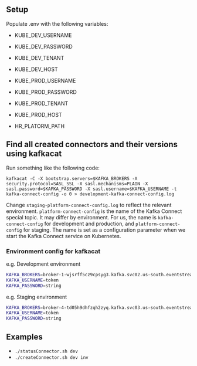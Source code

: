 ## Setup
Populate .env with the following variables:

* KUBE_DEV_USERNAME
* KUBE_DEV_PASSWORD
* KUBE_DEV_TENANT
* KUBE_DEV_HOST

* KUBE_PROD_USERNAME
* KUBE_PROD_PASSWORD
* KUBE_PROD_TENANT
* KUBE_PROD_HOST

* HR_PLATORM_PATH

## Find all created connectors and their versions using kafkacat
Run something like the following code:
```
kafkacat -C -X bootstrap.servers=$KAFKA_BROKERS -X security.protocol=SASL_SSL -X sasl.mechanisms=PLAIN -X sasl.password=$KAFKA_PASSWORD -X sasl.username=$KAFKA_USERNAME -t kafka-connect-config -o 0 > development-kafka-connect-config.log
```

Change `staging-platform-connect-config.log` to reflect the relevant environment. `platform-connect-config` is the name of the Kafka Connect special topic. It may differ by environment. For us, the name is `kafka-connect-config` for development and production, and `platform-connect-config` for staging. The name is set as a configuration parameter when we start the Kafka Connect service on Kubernetes.

### Environment config for kafkacat
e.g. Development environment
```bash
KAFKA_BROKERS=broker-1-wjsrff5cz9cpsyg3.kafka.svc02.us-south.eventstreams.cloud.ibm.com:9093,broker-3-wjsrff5cz9cpsyg3.kafka.svc02.us-south.eventstreams.cloud.ibm.com:9093,broker-4-wjsrff5cz9cpsyg3.kafka.svc02.us-south.eventstreams.cloud.ibm.com:9093,broker-0-wjsrff5cz9cpsyg3.kafka.svc02.us-south.eventstreams.cloud.ibm.com:9093,broker-2-wjsrff5cz9cpsyg3.kafka.svc02.us-south.eventstreams.cloud.ibm.com:9093,broker-5-wjsrff5cz9cpsyg3.kafka.svc02.us-south.eventstreams.cloud.ibm.com:9093
KAFKA_USERNAME=token
KAFKA_PASSWORD=string
```

e.g. Staging environment
```bash
KAFKA_BROKERS=broker-4-td05h9dhfzqh2zyq.kafka.svc03.us-south.eventstreams.cloud.ibm.com:9093,broker-3-td05h9dhfzqh2zyq.kafka.svc03.us-south.eventstreams.cloud.ibm.com:9093,broker-1-td05h9dhfzqh2zyq.kafka.svc03.us-south.eventstreams.cloud.ibm.com:9093,broker-2-td05h9dhfzqh2zyq.kafka.svc03.us-south.eventstreams.cloud.ibm.com:9093,broker-5-td05h9dhfzqh2zyq.kafka.svc03.us-south.eventstreams.cloud.ibm.com:9093,broker-0-td05h9dhfzqh2zyq.kafka.svc03.us-south.eventstreams.cloud.ibm.com:9093
KAFKA_USERNAME=token
KAFKA_PASSWORD=string
```

## Examples
* `./statusConnector.sh dev`
* `./createConnector.sh dev inv`
